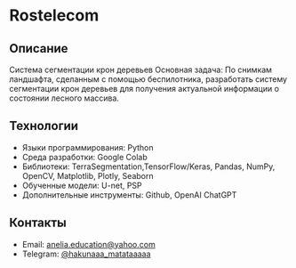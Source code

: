 # Rostelecom
## Описание
Система сегментации крон деревьев
Основная задача: По снимкам ландшафта, сделанным с помощью беспилотника, разработать систему сегментации крон деревьев для получения актуальной информации о состоянии лесного массива.
## Технологии
- Языки программирования:  Python
- Среда разработки: Google Colab
- Библиотеки: TerraSegmentation,TensorFlow/Keras, Pandas, NumPy, OpenCV, Matplotlib, Plotly, Seaborn
- Обученные модели: U-net, PSP
- Дополнительные инструменты: Github, OpenAI ChatGPT
## Контакты
- Email: anelia.education@yahoo.com
- Telegram: [@hakunaaa_matataaaaa](https://t.me/hakunaaa_matataaaaa)
